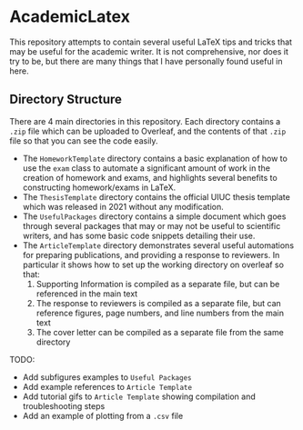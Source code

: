 # AcademicLatex

This repository attempts to contain several useful LaTeX tips and tricks that may be useful for the academic writer.
It is not comprehensive, nor does it try to be, but there are many things that I have personally found useful in here.

## Directory Structure
There are 4 main directories in this repository.
Each directory contains a `.zip` file which can be uploaded to Overleaf, and the contents of that `.zip` file so that you can see the code easily.

- The `HomeworkTemplate` directory contains a basic explanation of how to use the `exam` class to automate a significant amount of work in the creation of homework and exams, and highlights several benefits to constructing homework/exams in LaTeX.
- The `ThesisTemplate` directory contains the official UIUC thesis template which was released in 2021 without any modification.
- The `UsefulPackages` directory contains a simple document which goes through several packages that may or may not be useful to scientific writers, and has some basic code snippets detailing their use.
- The `ArticleTemplate` directory demonstrates several useful automations for preparing publications, and providing a response to reviewers.
In particular it shows how to set up the working directory on overleaf so that:
  1. Supporting Information is compiled as a separate file, but can be referenced in the main text
  1. The response to reviewers is compiled as a separate file, but can reference figures, page numbers, and line numbers from the main text
  1. The cover letter can be compiled as a separate file from the same directory

TODO:
- Add subfigures examples to `Useful Packages`
- Add example references to `Article Template`
- Add tutorial gifs to `Article Template` showing compilation and troubleshooting steps
- Add an example of plotting from a `.csv` file
